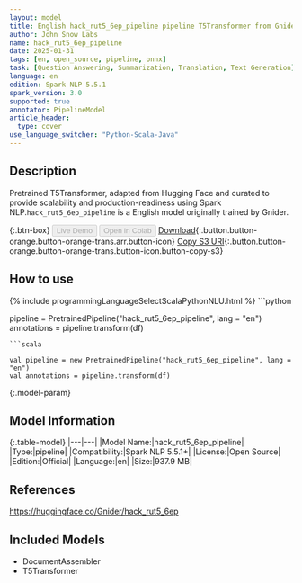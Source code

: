 ```yaml
---
layout: model
title: English hack_rut5_6ep_pipeline pipeline T5Transformer from Gnider
author: John Snow Labs
name: hack_rut5_6ep_pipeline
date: 2025-01-31
tags: [en, open_source, pipeline, onnx]
task: [Question Answering, Summarization, Translation, Text Generation]
language: en
edition: Spark NLP 5.5.1
spark_version: 3.0
supported: true
annotator: PipelineModel
article_header:
  type: cover
use_language_switcher: "Python-Scala-Java"
---
```


## Description

Pretrained T5Transformer, adapted from Hugging Face and curated to provide scalability and production-readiness using Spark NLP.`hack_rut5_6ep_pipeline` is a English model originally trained by Gnider.

{:.btn-box}
<button class="button button-orange" disabled>Live Demo</button>
<button class="button button-orange" disabled>Open in Colab</button>
[Download](https://s3.amazonaws.com/auxdata.johnsnowlabs.com/public/models/hack_rut5_6ep_pipeline_en_5.5.1_3.0_1738299444147.zip){:.button.button-orange.button-orange-trans.arr.button-icon}
[Copy S3 URI](s3://auxdata.johnsnowlabs.com/public/models/hack_rut5_6ep_pipeline_en_5.5.1_3.0_1738299444147.zip){:.button.button-orange.button-orange-trans.button-icon.button-copy-s3}

## How to use



<div class="tabs-box" markdown="1">
{% include programmingLanguageSelectScalaPythonNLU.html %}
```python

pipeline = PretrainedPipeline("hack_rut5_6ep_pipeline", lang = "en")
annotations =  pipeline.transform(df)   

```
```scala

val pipeline = new PretrainedPipeline("hack_rut5_6ep_pipeline", lang = "en")
val annotations = pipeline.transform(df)

```
</div>

{:.model-param}
## Model Information

{:.table-model}
|---|---|
|Model Name:|hack_rut5_6ep_pipeline|
|Type:|pipeline|
|Compatibility:|Spark NLP 5.5.1+|
|License:|Open Source|
|Edition:|Official|
|Language:|en|
|Size:|937.9 MB|

## References

https://huggingface.co/Gnider/hack_rut5_6ep

## Included Models

- DocumentAssembler
- T5Transformer